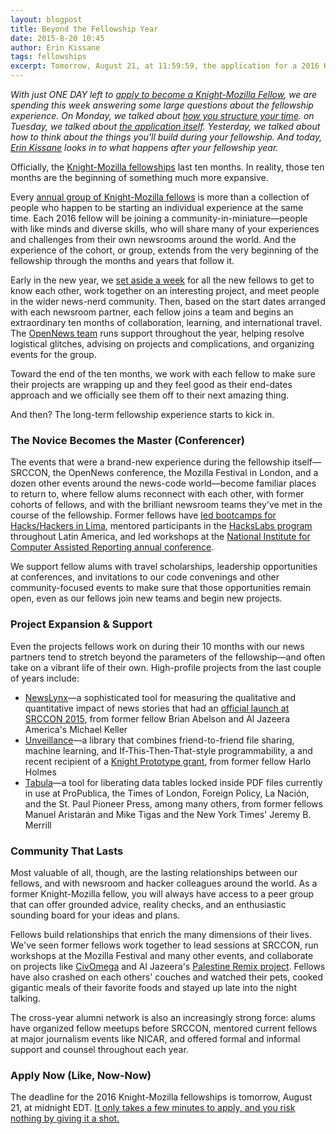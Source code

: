 ```yaml
---
layout: blogpost
title: Beyond the Fellowship Year
date: 2015-8-20 10:45
author: Erin Kissane
tags: fellowships
excerpt: Tomorrow, August 21, at 11:59:59, the application for a 2016 Knight-Mozilla Fellow closes. But if you become a Knight-Mozilla Fellow, your experience will last much longer than the 10 months. Today, Erin Kissane looks into life _after_ the fellowship.
---
```


_With just ONE DAY left to [apply to become a Knight-Mozilla Fellow](https://opennews.org/what/fellowships/apply/), we are spending this week answering some large questions about the fellowship experience. On Monday, we talked about [how you structure your time](https://opennews.org/blog/fellowships-final-week-one/). on Tuesday, we talked about [the application itself](https://opennews.org/blog/fellowships-final-week-two/). Yesterday, we talked about how to think about the things you'll build during your fellowship. And today, [Erin Kissane](http://www.twitter.com/kissane) looks in to what happens *after* your fellowship year._

Officially, the [Knight-Mozilla fellowships](https://opennews.org/what/fellowships/) last ten months. In reality, those ten months are the beginning of something much more expansive.

Every [annual group of Knight-Mozilla fellows](https://opennews.org/what/fellowships/community/) is more than a collection of people who happen to be starting an individual experience at the same time. Each 2016 fellow will be joining a community-in-miniature—people with like minds and diverse skills, who will share many of your experiences and challenges from their own newsrooms around the world. And the experience of the cohort, or group, extends from the very beginning of the fellowship through the months and years that follow it.

Early in the new year, we [set aside a week](https://opennews.org/blog/fellowship-onboarding-ccdc/) for all the new fellows to get to know each other, work together on an interesting project, and meet people in the wider news-nerd community. Then, based on the start dates arranged with each newsroom partner, each fellow joins a team and begins an extraordinary ten months of collaboration, learning, and international travel. The [OpenNews team](https://opennews.org/who/) runs support throughout the year, helping resolve logistical glitches, advising on projects and complications, and organizing events for the group.

Toward the end of the ten months, we work with each fellow to make sure their projects are wrapping up and they feel good as their end-dates approach and we officially see them off to their next amazing thing.

And then? The long-term fellowship experience starts to kick in.

### The Novice Becomes the Master (Conferencer)

The events that were a brand-new experience during the fellowship itself—SRCCON, the OpenNews conference, the Mozilla Festival in London, and a dozen other events around the news-code world—become familiar places to return to, where fellow alums reconnect with each other, with former cohorts of fellows, and with the brilliant newsroom teams they've met in the course of the fellowship. Former fellows have [led bootcamps for Hacks/Hackers in Lima](http://ijnet.org/en/blog/qa-sonya-song-ethics-gathering-social-data-and-more-digital-newsroom-challenges), mentored participants in the [HacksLabs program](http://hackslabs.org/) throughout Latin America, and led workshops at the [National Institute for Computer Assisted Reporting annual conference](http://www.ire.org/conferences/nicar2015/speakers/).

We support fellow alums with travel scholarships, leadership opportunities at conferences, and invitations to our code convenings and other community-focused events to make sure that those opportunities remain open, even as our fellows join new teams and begin new projects.

### Project Expansion & Support

Even the projects fellows work on during their 10 months with our news partners tend to stretch beyond the parameters of the fellowship—and often take on a vibrant life of their own. High-profile projects from the last couple of years include:

* [NewsLynx](http://newslynx.readthedocs.org/en/latest/)—a sophisticated tool for measuring the qualitative and quantitative impact of news stories that had an [official launch at SRCCON 2015](http://towcenter.org/newslynx-launching-installing-and-lynxing-at-srccon/), from former fellow Brian Abelson and Al Jazeera America's Michael Keller
* [Unveillance](http://harloholm.es/2014/11/29/unveilling...-unveillance.html)—a library that combines friend-to-friend file sharing, machine learning, and If-This-Then-That-style programmability, a and recent recipient of a [Knight Prototype grant](http://www.knightfoundation.org/grants/201550896/), from former fellow Harlo Holmes
* [Tabula](http://tabula.technology/)—a tool for liberating data tables locked inside PDF files currently in use at ProPublica, the Times of London, Foreign Policy, La Nación, and the St. Paul Pioneer Press, among many others, from former fellows Manuel Aristarán and Mike Tigas and the New York Times' Jeremy B. Merrill

### Community That Lasts

Most valuable of all, though, are the lasting relationships between our fellows, and with newsroom and hacker colleagues around the world. As a former Knight-Mozilla fellow, you will always have access to a peer group that can offer grounded advice, reality checks, and an enthusiastic sounding board for your ideas and plans.

Fellows build relationships that enrich the many dimensions of their lives. We've seen former fellows work together to lead sessions at SRCCON, run workshops at the Mozilla Festival and many other events, and collaborate on projects like [CivOmega](http://www.civomega.com/) and Al Jazeera's [Palestine Remix project](http://interactive.aljazeera.com/aje/PalestineRemix/about.html). Fellows have also crashed on each others' couches  and watched their pets, cooked gigantic meals of their favorite foods  and stayed up late into the night talking.

The cross-year alumni network is also an increasingly strong force: alums have organized fellow meetups before SRCCON, mentored current fellows at major journalism events like NICAR, and offered formal and informal support and counsel throughout each year.

### Apply Now (Like, Now-Now)

The deadline for the 2016 Knight-Mozilla fellowships is tomorrow, August 21, at midnight EDT. [It only takes a few minutes to apply, and you risk nothing by giving it a shot.](https://opennews.org/what/fellowships/apply/)
